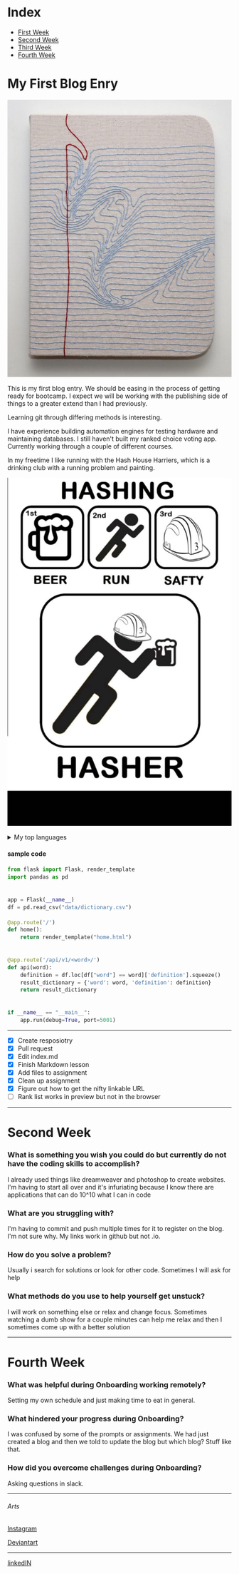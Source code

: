 # Index
- [First Week](#My-First-Blog-Enry)
- [Second Week](#Second-Week)
- [Third Week](#Third-Week)
- [Fourth Week](#Fourth-Week)

# My First Blog Enry

![paper image](/img/PIC.jpg)

This is my first blog entry. We should be easing in the process of getting ready for bootcamp. I expect we will be working with the publishing side of things to a greater extend than I had previously. 

Learning git through differing methods is interesting. 

I have experience building automation engines for testing hardware and maintaining databases. I still haven't built my ranked choice voting app. Currently working through a couple of different courses.

In my freetime I like running with the Hash House Harriers, which is a drinking club with a running problem and painting.

![paper image](/img/hashbasics.jpg)


<details>
<summary>My top languages</summary>
  
| Rank | Languages |
|-----:|-----------|
|     1| Python    |
|     2| SQL       |
|     3| Javascript|
|     4| PHP       |

</details>

#### sample code

``` python
from flask import Flask, render_template
import pandas as pd


app = Flask(__name__)
df = pd.read_csv("data/dictionary.csv")

@app.route('/')
def home():
    return render_template("home.html")


@app.route('/api/v1/<word>/')
def api(word):
    definition = df.loc[df["word"] == word]['definition'].squeeze()
    result_dictionary = {'word': word, 'definition': definition}
    return result_dictionary


if __name__ == "__main__":
    app.run(debug=True, port=5001)
```
---
- [x] Create resposiotry
- [x] Pull request
- [x] Edit index.md
- [x] Finish Markdown lesson
- [x] Add files to assignment
- [x] Clean up assignment
- [x] Figure out how to get the nifty linkable URL
- [ ] Rank list works in preview but not in the browser

---

# Second Week

### What is something you wish you could do but currently do not have the coding skills to accomplish?

I already used things like dreamweaver and photoshop to create websites. I'm having to start all over and it's infuriating because I know there are applications that can do 10^10 what I can in code

### What are you struggling with?

I'm having to commit and push multiple times for it to register on the blog. I'm not sure why. My links work in github but not .io. 

### How do you solve a problem?

Usually i search for solutions or look for other code. Sometimes I will ask for help

### What methods do you use to help yourself get unstuck?

I will work on something else or relax and change focus. Sometimes watching a dumb show for a couple minutes can help me relax and then I sometimes come up with a better solution



---

# Fourth Week

### What was helpful during Onboarding working remotely?

Setting my own schedule and just making time to eat in general. 

### What hindered your progress during Onboarding?

I was confused by some of the prompts or assignments. We had just created a blog and then we told to update the blog but which blog? Stuff like that. 

### How did you overcome challenges during Onboarding?

Asking questions in slack. 


---
<h6>Arts</h6>

[Instagram](https://www.instagram.com/mcdonnell.eoin/)

[Deviantart](https://www.deviantart.com/aliramojo)

---

[linkedIN](https://www.linkedin.com/in/eoin-mcdonnell-01078923/)



